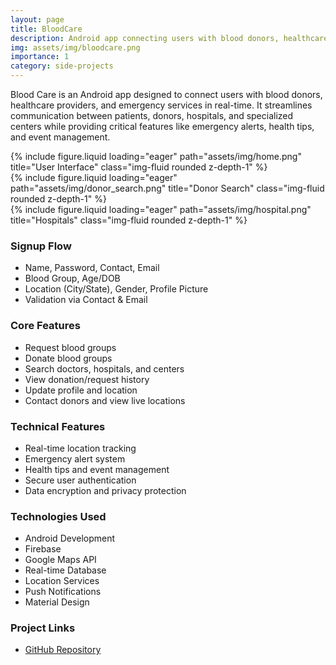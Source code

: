 ```yaml
---
layout: page
title: BloodCare
description: Android app connecting users with blood donors, healthcare providers, and emergency services in real-time.
img: assets/img/bloodcare.png
importance: 1
category: side-projects
---
```


Blood Care is an Android app designed to connect users with blood donors, healthcare providers, and emergency services in real-time. It streamlines communication between patients, donors, hospitals, and specialized centers while providing critical features like emergency alerts, health tips, and event management.

<div class="row">
    <div class="col-sm mt-3 mt-md-0">
        {% include figure.liquid loading="eager" path="assets/img/home.png" title="User Interface" class="img-fluid rounded z-depth-1" %}
    </div>
    <div class="col-sm mt-3 mt-md-0">
        {% include figure.liquid loading="eager" path="assets/img/donor_search.png" title="Donor Search" class="img-fluid rounded z-depth-1" %}
    </div>
    <div class="col-sm mt-3 mt-md-0">
        {% include figure.liquid loading="eager" path="assets/img/hospital.png" title="Hospitals" class="img-fluid rounded z-depth-1" %}
    </div>
</div>

### Signup Flow
- Name, Password, Contact, Email
- Blood Group, Age/DOB
- Location (City/State), Gender, Profile Picture
- Validation via Contact & Email

### Core Features
- Request blood groups
- Donate blood groups
- Search doctors, hospitals, and centers
- View donation/request history
- Update profile and location
- Contact donors and view live locations

### Technical Features
- Real-time location tracking
- Emergency alert system
- Health tips and event management
- Secure user authentication
- Data encryption and privacy protection

### Technologies Used
- Android Development
- Firebase
- Google Maps API
- Real-time Database
- Location Services
- Push Notifications
- Material Design 

### Project Links
- [GitHub Repository](https://github.com/osamazeeshan/BloodCare) 